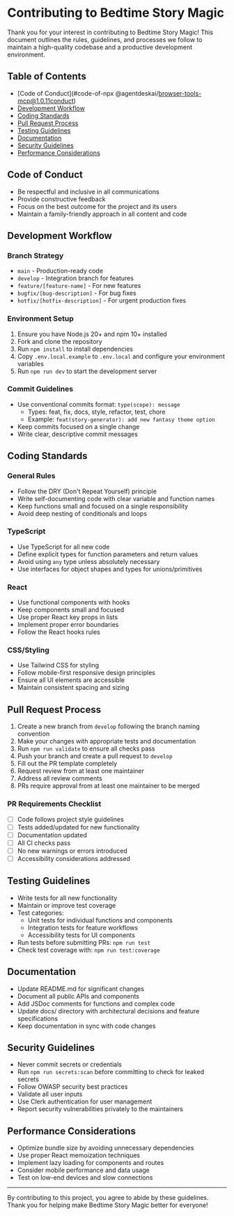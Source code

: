 # Contributing to Bedtime Story Magic

Thank you for your interest in contributing to Bedtime Story Magic! This document outlines the
rules, guidelines, and processes we follow to maintain a high-quality codebase and a productive
development environment.

## Table of Contents

- [Code of Conduct](#code-of-npx @agentdeskai/browser-tools-mcp@1.0.11conduct)
- [Development Workflow](#development-workflow)
- [Coding Standards](#coding-standards)
- [Pull Request Process](#pull-request-process)
- [Testing Guidelines](#testing-guidelines)
- [Documentation](#documentation)
- [Security Guidelines](#security-guidelines)
- [Performance Considerations](#performance-considerations)

## Code of Conduct

- Be respectful and inclusive in all communications
- Provide constructive feedback
- Focus on the best outcome for the project and its users
- Maintain a family-friendly approach in all content and code

## Development Workflow

### Branch Strategy

- `main` - Production-ready code
- `develop` - Integration branch for features
- `feature/[feature-name]` - For new features
- `bugfix/[bug-description]` - For bug fixes
- `hotfix/[hotfix-description]` - For urgent production fixes

### Environment Setup

1. Ensure you have Node.js 20+ and npm 10+ installed
2. Fork and clone the repository
3. Run `npm install` to install dependencies
4. Copy `.env.local.example` to `.env.local` and configure your environment variables
5. Run `npm run dev` to start the development server

### Commit Guidelines

- Use conventional commits format: `type(scope): message`
  - Types: feat, fix, docs, style, refactor, test, chore
  - Example: `feat(story-generator): add new fantasy theme option`
- Keep commits focused on a single change
- Write clear, descriptive commit messages

## Coding Standards

### General Rules

- Follow the DRY (Don't Repeat Yourself) principle
- Write self-documenting code with clear variable and function names
- Keep functions small and focused on a single responsibility
- Avoid deep nesting of conditionals and loops

### TypeScript

- Use TypeScript for all new code
- Define explicit types for function parameters and return values
- Avoid using `any` type unless absolutely necessary
- Use interfaces for object shapes and types for unions/primitives

### React

- Use functional components with hooks
- Keep components small and focused
- Use proper React key props in lists
- Implement proper error boundaries
- Follow the React hooks rules

### CSS/Styling

- Use Tailwind CSS for styling
- Follow mobile-first responsive design principles
- Ensure all UI elements are accessible
- Maintain consistent spacing and sizing

## Pull Request Process

1. Create a new branch from `develop` following the branch naming convention
2. Make your changes with appropriate tests and documentation
3. Run `npm run validate` to ensure all checks pass
4. Push your branch and create a pull request to `develop`
5. Fill out the PR template completely
6. Request review from at least one maintainer
7. Address all review comments
8. PRs require approval from at least one maintainer to be merged

### PR Requirements Checklist

- [ ] Code follows project style guidelines
- [ ] Tests added/updated for new functionality
- [ ] Documentation updated
- [ ] All CI checks pass
- [ ] No new warnings or errors introduced
- [ ] Accessibility considerations addressed

## Testing Guidelines

- Write tests for all new functionality
- Maintain or improve test coverage
- Test categories:
  - Unit tests for individual functions and components
  - Integration tests for feature workflows
  - Accessibility tests for UI components
- Run tests before submitting PRs: `npm run test`
- Check test coverage with: `npm run test:coverage`

## Documentation

- Update README.md for significant changes
- Document all public APIs and components
- Add JSDoc comments for functions and complex code
- Update docs/ directory with architectural decisions and feature specifications
- Keep documentation in sync with code changes

## Security Guidelines

- Never commit secrets or credentials
- Run `npm run secrets:scan` before committing to check for leaked secrets
- Follow OWASP security best practices
- Validate all user inputs
- Use Clerk authentication for user management
- Report security vulnerabilities privately to the maintainers

## Performance Considerations

- Optimize bundle size by avoiding unnecessary dependencies
- Use proper React memoization techniques
- Implement lazy loading for components and routes
- Consider mobile performance and data usage
- Test on low-end devices and slow connections

---

By contributing to this project, you agree to abide by these guidelines. Thank you for helping make
Bedtime Story Magic better for everyone!
